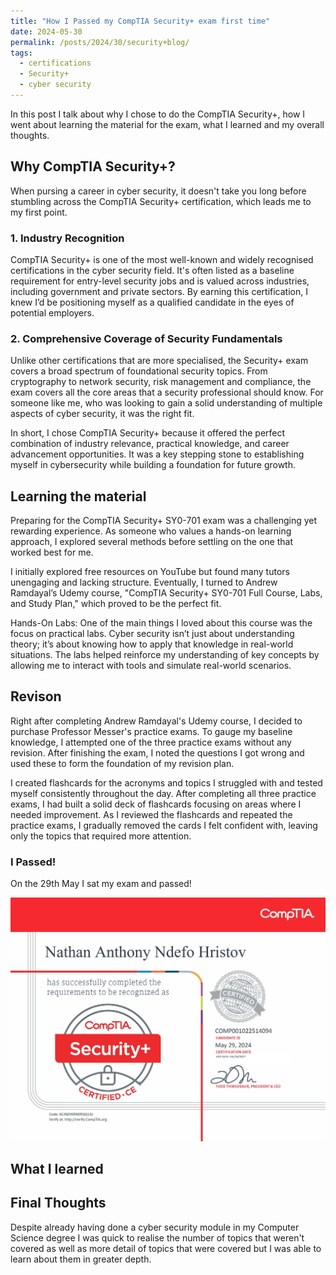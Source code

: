 ```yaml
---
title: "How I Passed my CompTIA Security+ exam first time"
date: 2024-05-30
permalink: /posts/2024/30/security+blog/
tags:
  - certifications
  - Security+
  - cyber security
---
```


In this post I talk about why I chose to do the CompTIA Security+, how I went about learning the material for the exam, what I learned and my overall thoughts.

## Why CompTIA Security+?

When pursing a career in cyber security, it doesn't take you long before stumbling across the CompTIA Security+ certification, which leads me to my first point.

### 1. Industry Recognition

CompTIA Security+ is one of the most well-known and widely recognised certifications in the cyber security field. It's often listed as a baseline requirement for entry-level security jobs and is valued across industries, including government and private sectors. By earning this certification, I knew I’d be positioning myself as a qualified candidate in the eyes of potential employers.

### 2. Comprehensive Coverage of Security Fundamentals

Unlike other certifications that are more specialised, the Security+ exam covers a broad spectrum of foundational security topics. From cryptography to network security, risk management and compliance, the exam covers all the core areas that a security professional should know. For someone like me, who was looking to gain a solid understanding of multiple aspects of cyber security, it was the right fit.

In short, I chose CompTIA Security+ because it offered the perfect combination of industry relevance, practical knowledge, and career advancement opportunities. It was a key stepping stone to establishing myself in cybersecurity while building a foundation for future growth.

## Learning the material

Preparing for the CompTIA Security+ SY0-701 exam was a challenging yet rewarding experience. As someone who values a hands-on learning approach, I explored several methods before settling on the one that worked best for me.

I initially explored free resources on YouTube but found many tutors unengaging and lacking structure. Eventually, I turned to Andrew Ramdayal’s Udemy course, "CompTIA Security+ SY0-701 Full Course, Labs, and Study Plan," which proved to be the perfect fit.

Hands-On Labs: One of the main things I loved about this course was the focus on practical labs. Cyber security isn’t just about understanding theory; it’s about knowing how to apply that knowledge in real-world situations. The labs helped reinforce my understanding of key concepts by allowing me to interact with tools and simulate real-world scenarios.

## Revison

Right after completing Andrew Ramdayal's Udemy course, I decided to purchase Professor Messer's practice exams. To gauge my baseline knowledge, I attempted one of the three practice exams without any revision. After finishing the exam, I noted the questions I got wrong and used these to form the foundation of my revision plan.

I created flashcards for the acronyms and topics I struggled with and tested myself consistently throughout the day. After completing all three practice exams, I had built a solid deck of flashcards focusing on areas where I needed improvement. As I reviewed the flashcards and repeated the practice exams, I gradually removed the cards I felt confident with, leaving only the topics that required more attention.

### I Passed!

On the 29th May I sat my exam and passed!

<img src='/images/CompTIA Security+.jpg'>

## What I learned

## Final Thoughts

Despite already having done a cyber security module in my Computer Science degree I was quick to realise the number of topics that weren't covered as well as more detail of topics that were covered but I was able to learn about them in greater depth.
